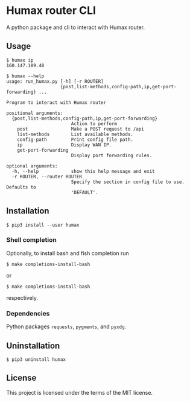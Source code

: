# Humax router CLI

A python package and cli to interact with Humax router.

## Usage

```console
$ humax ip
160.147.189.48
```

```console
$ humax --help
usage: run_humax.py [-h] [-r ROUTER]
                    {post,list-methods,config-path,ip,get-port-forwarding} ...

Program to interact with Humax router

positional arguments:
  {post,list-methods,config-path,ip,get-port-forwarding}
                        Action to perform
    post                Make a POST request to /api
    list-methods        List available methods.
    config-path         Print config file path.
    ip                  Display WAN IP.
    get-port-forwarding
                        Display port forwarding rules.

optional arguments:
  -h, --help            show this help message and exit
  -r ROUTER, --router ROUTER
                        Specify the section in config file to use. Defaults to
                        'DEFAULT'.
```

## Installation
```
$ pip3 install --user humax
```

### Shell completion
Optionally, to install bash and fish completion run
```
$ make completions-install-bash
```
or
```
$ make completions-install-bash
```
respectively.

### Dependencies
Python packages `requests`, `pygments`, and `pyxdg`.

## Uninstallation
```
$ pip3 uninstall humax
```

## License

This project is licensed under the terms of the MIT license.
